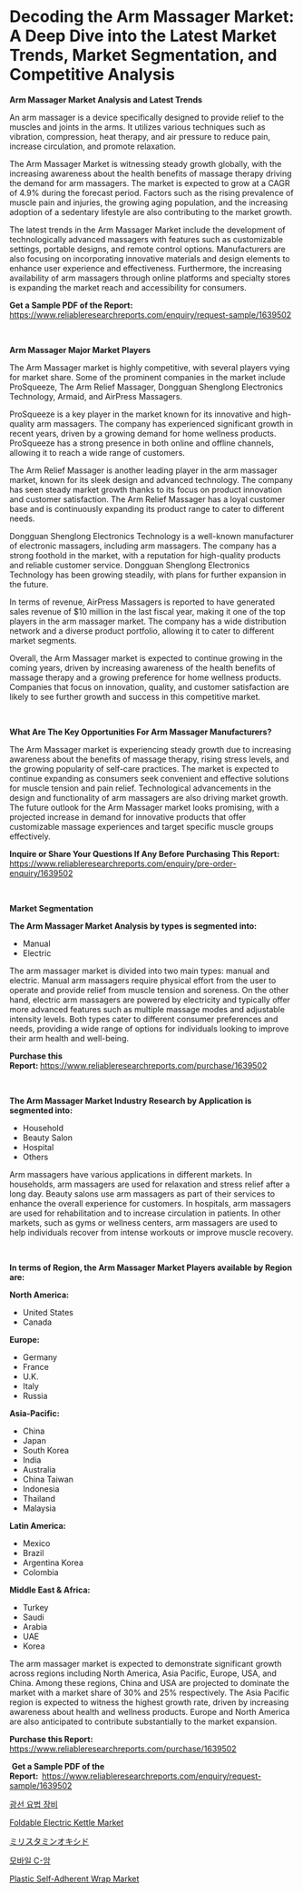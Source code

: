 <p><h1>Decoding the Arm Massager Market: A Deep Dive into the Latest Market Trends, Market Segmentation, and Competitive Analysis</h1></p><p><strong>Arm Massager Market Analysis and Latest Trends</strong></p>
<p><p>An arm massager is a device specifically designed to provide relief to the muscles and joints in the arms. It utilizes various techniques such as vibration, compression, heat therapy, and air pressure to reduce pain, increase circulation, and promote relaxation.</p><p>The Arm Massager Market is witnessing steady growth globally, with the increasing awareness about the health benefits of massage therapy driving the demand for arm massagers. The market is expected to grow at a CAGR of 4.9% during the forecast period. Factors such as the rising prevalence of muscle pain and injuries, the growing aging population, and the increasing adoption of a sedentary lifestyle are also contributing to the market growth.</p><p>The latest trends in the Arm Massager Market include the development of technologically advanced massagers with features such as customizable settings, portable designs, and remote control options. Manufacturers are also focusing on incorporating innovative materials and design elements to enhance user experience and effectiveness. Furthermore, the increasing availability of arm massagers through online platforms and specialty stores is expanding the market reach and accessibility for consumers.</p></p>
<p><strong>Get a Sample PDF of the Report:&nbsp;</strong> <a href="https://www.reliableresearchreports.com/enquiry/request-sample/1639502">https://www.reliableresearchreports.com/enquiry/request-sample/1639502</a></p>
<p>&nbsp;</p>
<p><strong>Arm Massager Major Market Players</strong></p>
<p><p>The Arm Massager market is highly competitive, with several players vying for market share. Some of the prominent companies in the market include ProSqueeze, The Arm Relief Massager, Dongguan Shenglong Electronics Technology, Armaid, and AirPress Massagers.</p><p>ProSqueeze is a key player in the market known for its innovative and high-quality arm massagers. The company has experienced significant growth in recent years, driven by a growing demand for home wellness products. ProSqueeze has a strong presence in both online and offline channels, allowing it to reach a wide range of customers.</p><p>The Arm Relief Massager is another leading player in the arm massager market, known for its sleek design and advanced technology. The company has seen steady market growth thanks to its focus on product innovation and customer satisfaction. The Arm Relief Massager has a loyal customer base and is continuously expanding its product range to cater to different needs.</p><p>Dongguan Shenglong Electronics Technology is a well-known manufacturer of electronic massagers, including arm massagers. The company has a strong foothold in the market, with a reputation for high-quality products and reliable customer service. Dongguan Shenglong Electronics Technology has been growing steadily, with plans for further expansion in the future.</p><p>In terms of revenue, AirPress Massagers is reported to have generated sales revenue of $10 million in the last fiscal year, making it one of the top players in the arm massager market. The company has a wide distribution network and a diverse product portfolio, allowing it to cater to different market segments.</p><p>Overall, the Arm Massager market is expected to continue growing in the coming years, driven by increasing awareness of the health benefits of massage therapy and a growing preference for home wellness products. Companies that focus on innovation, quality, and customer satisfaction are likely to see further growth and success in this competitive market.</p></p>
<p>&nbsp;</p>
<p><strong>What Are The Key Opportunities For Arm Massager Manufacturers?</strong></p>
<p><p>The Arm Massager market is experiencing steady growth due to increasing awareness about the benefits of massage therapy, rising stress levels, and the growing popularity of self-care practices. The market is expected to continue expanding as consumers seek convenient and effective solutions for muscle tension and pain relief. Technological advancements in the design and functionality of arm massagers are also driving market growth. The future outlook for the Arm Massager market looks promising, with a projected increase in demand for innovative products that offer customizable massage experiences and target specific muscle groups effectively.</p></p>
<p><strong>Inquire or Share Your Questions If Any Before Purchasing This Report:</strong> <a href="https://www.reliableresearchreports.com/enquiry/pre-order-enquiry/1639502">https://www.reliableresearchreports.com/enquiry/pre-order-enquiry/1639502</a></p>
<p>&nbsp;</p>
<p><strong>Market Segmentation</strong></p>
<p><strong>The Arm Massager Market Analysis by types is segmented into:</strong></p>
<p><ul><li>Manual</li><li>Electric</li></ul></p>
<p><p>The arm massager market is divided into two main types: manual and electric. Manual arm massagers require physical effort from the user to operate and provide relief from muscle tension and soreness. On the other hand, electric arm massagers are powered by electricity and typically offer more advanced features such as multiple massage modes and adjustable intensity levels. Both types cater to different consumer preferences and needs, providing a wide range of options for individuals looking to improve their arm health and well-being.</p></p>
<p><strong>Purchase this Report:&nbsp;</strong><a href="https://www.reliableresearchreports.com/purchase/1639502">https://www.reliableresearchreports.com/purchase/1639502</a></p>
<p>&nbsp;</p>
<p><strong>The Arm Massager Market Industry Research by Application is segmented into:</strong></p>
<p><ul><li>Household</li><li>Beauty Salon</li><li>Hospital</li><li>Others</li></ul></p>
<p><p>Arm massagers have various applications in different markets. In households, arm massagers are used for relaxation and stress relief after a long day. Beauty salons use arm massagers as part of their services to enhance the overall experience for customers. In hospitals, arm massagers are used for rehabilitation and to increase circulation in patients. In other markets, such as gyms or wellness centers, arm massagers are used to help individuals recover from intense workouts or improve muscle recovery.</p></p>
<p>&nbsp;</p>
<p><strong>In terms of Region, the Arm Massager Market Players available by Region are:</strong></p>
<p>
    <p> <strong> North America: </strong>
        <ul>
            <li>United States</li>
            <li>Canada</li>
        </ul>
        </p> 
    <p> <strong> Europe: </strong>
        <ul>
            <li>Germany</li>
            <li>France</li>
            <li>U.K.</li>
            <li>Italy</li>
            <li>Russia</li>
        </ul>
        </p> 
    <p> <strong> Asia-Pacific: </strong>
        <ul>
            <li>China</li>
            <li>Japan</li>
            <li>South Korea</li>
            <li>India</li>
            <li>Australia</li>
            <li>China Taiwan</li>
            <li>Indonesia</li>
            <li>Thailand</li>
            <li>Malaysia</li>
        </ul>
        </p> 
    <p> <strong> Latin America: </strong>
        <ul>
            <li>Mexico</li>
            <li>Brazil</li>
            <li>Argentina Korea</li>
            <li>Colombia</li>
        </ul>
        </p> 
    <p> <strong> Middle East & Africa: </strong>
        <ul>
            <li>Turkey</li>
            <li>Saudi</li>
            <li>Arabia</li>
            <li>UAE</li>
            <li>Korea</li>
        </ul>
    </p>
    </p>
<p><p>The arm massager market is expected to demonstrate significant growth across regions including North America, Asia Pacific, Europe, USA, and China. Among these regions, China and USA are projected to dominate the market with a market share of 30% and 25% respectively. The Asia Pacific region is expected to witness the highest growth rate, driven by increasing awareness about health and wellness products. Europe and North America are also anticipated to contribute substantially to the market expansion.</p></p>
<p><strong>Purchase this Report: </strong><a href="https://www.reliableresearchreports.com/purchase/1639502">https://www.reliableresearchreports.com/purchase/1639502</a></p>
<p>&nbsp;<strong>Get a Sample PDF of the Report:&nbsp;&nbsp;</strong><a href="https://www.reliableresearchreports.com/enquiry/request-sample/1639502">https://www.reliableresearchreports.com/enquiry/request-sample/1639502</a></p>
<p><strong></strong></p>
<p><p><a href="https://medium.com/@bertfeil67567/%ED%95%B4%EB%8B%B9-%EB%AC%B8%EC%9E%A5%EC%9D%84-%ED%95%9C%EA%B5%AD%EC%96%B4%EB%A1%9C-%EB%B2%88%EC%97%AD%ED%95%98%EB%A9%B4-quot-%ED%8F%AC%ED%86%A0%EC%9A%94%EB%B2%95-%EC%9E%A5%EB%B9%84-%EC%8B%9C%EC%9E%A5-%EC%A7%80%ED%91%9C-%ED%95%B4%EB%8F%85-%EC%8B%9C%EC%9E%A5-%EC%A0%90%EC%9C%A0%EC%9C%A8-%ED%8A%B8%EB%A0%8C%EB%93%9C-%EB%B0%8F-%EC%84%B1%EC%9E%A5-%ED%8C%A8%ED%84%B4-quot-%EC%9E%85%EB%8B%88%EB%8B%A4-2b2c34c63522">광선 요법 장비</a></p><p><a href="https://github.com/fiixsa/Market-Research-Report-List-2/blob/main/foldable-electric-kettle-market.md">Foldable Electric Kettle Market</a></p><p><a href="https://medium.com/@ryleebauch2023/%E3%83%9F%E3%83%AA%E3%82%B9%E3%82%BF%E3%83%9F%E3%83%B3%E3%82%AA%E3%82%AD%E3%82%B7%E3%83%89%E5%B8%82%E5%A0%B4-%E5%B8%82%E5%A0%B4%E3%82%B7%E3%82%A7%E3%82%A2-%E5%B8%82%E5%A0%B4%E3%83%88%E3%83%AC%E3%83%B3%E3%83%89-%E3%81%9D%E3%81%97%E3%81%A6%E5%B0%86%E6%9D%A5%E3%81%AE%E6%88%90%E9%95%B7%E3%82%92%E6%8E%A2%E3%82%8B-214d5622cb3e">ミリスタミンオキシド</a></p><p><a href="https://github.com/khytkeqagplkzqvh/Market-Research-Report-List-1/blob/main/81359505200.md">모바일 C-암</a></p><p><a href="https://issuu.com/reportprime-2/docs/plastic-self-adherent-wrap-market-size-2030.pptx">Plastic Self-Adherent Wrap Market</a></p></p>